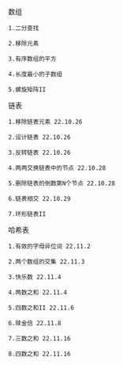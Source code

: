   数组

    1.二分查找
  
    2.移除元素
  
    3.有序数组的平方
    
    4.长度最小的子数组
    
    5.螺旋矩阵II
    
  链表
  
    1.移除链表元素 22.10.26

    2.设计链表 22.10.26

    3.反转链表 22.10.26

    4.两两交换链表中的节点 22.10.28

    5.删除链表的倒数第N个节点 22.10.28

    6.链表相交 22.10.29

    7.环形链表II

  哈希表

    1.有效的字母异位词 22.11.2

    2.两个数组的交集 22.11.3

    3.快乐数 22.11.4

    4.两数之和 22.11.4

    5.四数之和II 22.11.6

    6.赎金信 22.11.8

    7.三数之和 22.11.16

    8.四数之和 22.11.16
